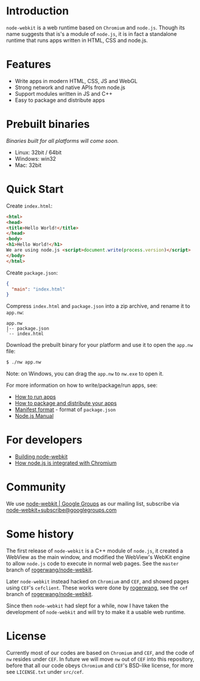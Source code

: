 # Introduction

`node-webkit` is a web runtime based on `Chromium` and `node.js`. Though its
name suggests that is's a module of `node.js`, it is in fact a standalone 
runtime that runs apps written in HTML, CSS and node.js.

# Features

* Write apps in modern HTML, CSS, JS and WebGL
* Strong network and native APIs from node.js
* Support modules written in JS and C++ 
* Easy to package and distribute apps

# Prebuilt binaries

_Binaries built for all platforms will come soon._

* Linux: 32bit / 64bit
* Windows: win32
* Mac: 32bit

# Quick Start

Create `index.html`:

````html
<html>
<head>
<title>Hello World!</title>
</head>
<body>
<h1>Hello World!</h1>
We are using node.js <script>document.write(process.version)</script>
</body>
</html>
````

Create `package.json`:

````json
{
  "main": "index.html"
}
````

Compress `index.html` and `package.json` into a zip archive, and rename
it to `app.nw`:

    app.nw
    |-- package.json
    `-- index.html

Download the prebuilt binary for your platform and use it to open the
`app.nw` file:

````bash
$ ./nw app.nw
````

Note: on Windows, you can drag the `app.nw` to `nw.exe` to open it.

For more information on how to write/package/run apps, see:

* [How to run apps](node-webkit/wiki/How-to-run-apps)
* [How to package and distribute your apps](node-webkit/wiki/How-to-package-and-distribute-your-apps)
* [Manifest format](node-webkit/wiki/Manifest-format) - format of `package.json`
* [Node.js Manual](http://nodejs.org/api/)

# For developers

* [Building node-webkit](node-webkit/wiki/Building-node-webkit)
* [How node.js is integrated with Chromium](node-webkit/wiki/How-node.js-is-integrated-with-Chromium)

# Community

We use [node-webkit | Google Groups](groups.google.com/group/node-webkit) as
our mailing list, subscribe via [node-webkit+subscribe@googlegroups.com](mailto:node-webkit+subscribe@googlegroups.com)

# Some history

The first release of `node-webkit` is a C++ module of `node.js`, it created
a WebView as the main window, and modified the WebView's WebKit engine to
allow `node.js` code to execute in normal web pages. See the `master` branch
of [rogerwang/node-webkit](https://github.com/rogerwang/node-webkit).

Later `node-webkit` instead hacked on `Chromium` and `CEF`, and showed pages
using `CEF`'s `cefclient`. These works were done by
[rogerwang](https://github.com/rogerwang), see the `cef` branch
of [rogerwang/node-webkit](https://github.com/rogerwang/node-webkit/tree/cef).

Since then `node-webkit` had slept for a while, now I have taken the
development of `node-webkit` and will try to make it a usable web runtime.

# License

Currently most of our codes are based on `Chromium` and `CEF`, and the code
of `nw` resides under `CEF`. In future we will move `nw` out of `CEF` into
this repository, before that all our code obeys `Chromium` and `CEF`'s 
BSD-like license, for more see `LICENSE.txt` under `src/cef`.
